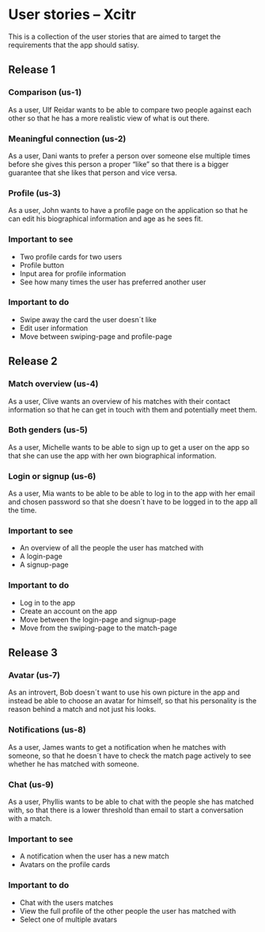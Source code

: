# User stories – Xcitr

This is a collection of the user stories that are aimed to target the requirements that the app should satisy.

## **Release 1**

### Comparison (us-1)

As a user, Ulf Reidar wants to be able to compare two people against each other so that he has a more realistic view of what is out there.

### Meaningful connection (us-2)

As a user, Dani wants to prefer a person over someone else multiple times before she gives this person a proper “like” so that there is a bigger guarantee that she likes that person and vice versa.

### Profile (us-3)

As a user, John wants to have a profile page on the application so that he can edit his biographical information and age as he sees fit.

### **Important to see**

- Two profile cards for two users
- Profile button
- Input area for profile information
- See how many times the user has preferred another user

### **Important to do**

- Swipe away the card the user doesn´t like
- Edit user information
- Move between swiping-page and profile-page

## **Release 2**

### Match overview (us-4)

As a user, Clive wants an overview of his matches with their contact information so that he can get in touch with them and potentially meet them.

### Both genders (us-5)

As a user, Michelle wants to be able to sign up to get a user on the app so that she can use the app with her own biographical information.

### Login or signup (us-6)

As a user, Mia wants to be able to be able to log in to the app with her email and chosen password so that she doesn´t have to be logged in to the app all the time.

### **Important to see**

- An overview of all the people the user has matched with
- A login-page
- A signup-page

### **Important to do**

- Log in to the app
- Create an account on the app
- Move between the login-page and signup-page
- Move from the swiping-page to the match-page

## **Release 3**

### Avatar (us-7)

As an introvert, Bob doesn´t want to use his own picture in the app and instead be able to choose an avatar for himself, so that his personality is the reason behind a match and not just his looks.

### Notifications (us-8)

As a user, James wants to get a notification when he matches with someone, so that he doesn´t have to check the match page actively to see whether he has matched with someone.

### Chat (us-9)

As a user, Phyllis wants to be able to chat with the people she has matched with, so that there is a lower threshold than email to start a conversation with a match.

### **Important to see**

- A notification when the user has a new match
- Avatars on the profile cards

### **Important to do**

- Chat with the users matches
- View the full profile of the other people the user has matched with
- Select one of multiple avatars
